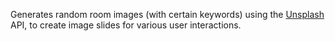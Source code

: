 Generates random room images (with certain keywords) using the [Unsplash](https://unsplash.com/) API, to create image slides for various user interactions.